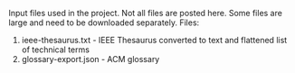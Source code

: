 Input files used in the project. Not all files are posted here. Some files are large and need to be downloaded separately. Files:
1. ieee-thesaurus.txt - IEEE Thesaurus converted to text and flattened list of technical terms
2. glossary-export.json - ACM glossary
